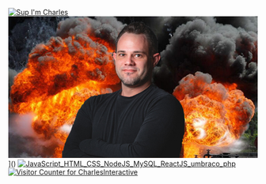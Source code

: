 [![Sup I'm Charles](https://pimp-my-readme.webapp.io/pimp-my-readme/sliding-text?emojis=1f60e_1f37a_1f44a_1f602&text=Sup%2520I%27m%2520Charles)]()
[![Charles Carroll header](https://raw.githubusercontent.com/CharlesInteractive/CharlesInteractive/main/assets/charles.jpg)](https://www.blackiceinteractive.com)]()
[![JavaScript_HTML_CSS_NodeJS_MySQL_ReactJS_umbraco_php](https://pimp-my-readme.webapp.io/pimp-my-readme/technology?technology=JavaScript_HTML_CSS_NodeJS_MySQL_ReactJS_umbraco_php)](https://pimp-my-readme.webapp.io)
[![Visitor Counter for CharlesInteractive](https://pimp-my-readme.webapp.io/pimp-my-readme/visitor-counter?page=CharlesInteractive)]()
<!--
**CharlesInteractive/CharlesInteractive** is a ✨ _special_ ✨ repository because its `README.md` (this file) appears on your GitHub profile.

Here are some ideas to get you started:

- 🔭 I’m currently working on ...
- 🌱 I’m currently learning ...
- 👯 I’m looking to collaborate on ...
- 🤔 I’m looking for help with ...
- 💬 Ask me about ...
- 📫 How to reach me: ...
- 😄 Pronouns: ...
- ⚡ Fun fact: ...
-->
